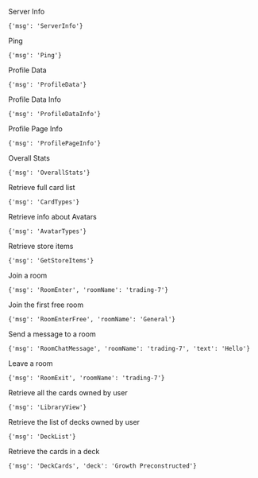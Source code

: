 Server Info

    {'msg': 'ServerInfo'}

Ping

    {'msg': 'Ping'}

Profile Data

    {'msg': 'ProfileData'}

Profile Data Info

    {'msg': 'ProfileDataInfo'}

Profile Page Info

    {'msg': 'ProfilePageInfo'}

Overall Stats

    {'msg': 'OverallStats'}

Retrieve full card list

    {'msg': 'CardTypes'}

Retrieve info about Avatars

    {'msg': 'AvatarTypes'}

Retrieve store items

    {'msg': 'GetStoreItems'}

Join a room

    {'msg': 'RoomEnter', 'roomName': 'trading-7'}

Join the first free room

    {'msg': 'RoomEnterFree', 'roomName': 'General'}

Send a message to a room

    {'msg': 'RoomChatMessage', 'roomName': 'trading-7', 'text': 'Hello'}

Leave a room

    {'msg': 'RoomExit', 'roomName': 'trading-7'}

Retrieve all the cards owned by user

    {'msg': 'LibraryView'}

Retrieve the list of decks owned by user

    {'msg': 'DeckList'}

Retrieve the cards in a deck

    {'msg': 'DeckCards', 'deck': 'Growth Preconstructed'}